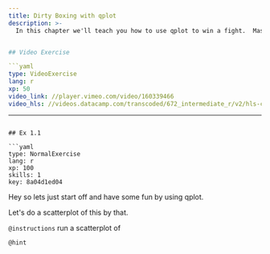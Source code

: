 ```yaml
---
title: Dirty Boxing with qplot
description: >-
  In this chapter we'll teach you how to use qplot to win a fight.  Mastering the ggplot2 language can be overwhelming at first and there is a helper function called qplot() (q for quick plot) which can be used to create the most common types of graphs.  You'll probably be suprised how powerful it is and may be even inspired to go up a weight class later with ggplot.


## Video Exercise

```yaml
type: VideoExercise 
lang: r
xp: 50 
video_link: //player.vimeo.com/video/160339466
video_hls: //videos.datacamp.com/transcoded/672_intermediate_r/v2/hls-ch1_1.master.m3u8
```



---
```

## Ex 1.1

```yaml
type: NormalExercise
lang: r
xp: 100
skills: 1
key: 8a04d1ed04
```

Hey so lets just start off and have some fun by using qplot.  

Let's do a scatterplot of this by that.


`@instructions`
run a scatterplot of 

`@hint`










